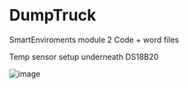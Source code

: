 # DumpTruck
SmartEnviroments module 2 Code + word files

Temp sensor setup underneath DS18B20

![image](https://user-images.githubusercontent.com/11218262/151383106-d12f6c4e-018f-4d1b-8b49-eb4eef1370f9.png)
